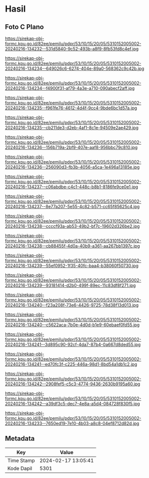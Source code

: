 # Hasil

## Foto C Plano

https://sirekap-obj-formc.kpu.go.id/82ee/pemilu/pdpr/53/10/15/20/05/5310152005002-20240216-134232--531d5840-9c52-493b-a8f9-8fb53fd8c4ef.jpg

https://sirekap-obj-formc.kpu.go.id/82ee/pemilu/pdpr/53/10/15/20/05/5310152005002-20240216-134234--649026c6-6274-404e-89a0-568362c9c42b.jpg

https://sirekap-obj-formc.kpu.go.id/82ee/pemilu/pdpr/53/10/15/20/05/5310152005002-20240216-134234--f4900f31-af79-4a3e-a710-090abecf2aff.jpg

https://sirekap-obj-formc.kpu.go.id/82ee/pemilu/pdpr/53/10/15/20/05/5310152005002-20240216-134235--f961fe76-4612-4d4f-9cc4-9bde6bc1d57a.jpg

https://sirekap-obj-formc.kpu.go.id/82ee/pemilu/pdpr/53/10/15/20/05/5310152005002-20240216-134235--cb211de3-d2eb-4af1-8c1e-94509e2ae429.jpg

https://sirekap-obj-formc.kpu.go.id/82ee/pemilu/pdpr/53/10/15/20/05/5310152005002-20240216-134236--156b719a-2bf9-407e-aaf8-956bbc79c810.jpg

https://sirekap-obj-formc.kpu.go.id/82ee/pemilu/pdpr/53/10/15/20/05/5310152005002-20240216-134236--256090d3-fb3b-4056-a5ca-1e496a13185e.jpg

https://sirekap-obj-formc.kpu.go.id/82ee/pemilu/pdpr/53/10/15/20/05/5310152005002-20240216-134237--c06abdbe-c4c1-448c-b8b1-8186fe9ce0e1.jpg

https://sirekap-obj-formc.kpu.go.id/82ee/pemilu/pdpr/53/10/15/20/05/5310152005002-20240216-134237--8e77a207-5e55-4c82-b571-cc65f85625c4.jpg

https://sirekap-obj-formc.kpu.go.id/82ee/pemilu/pdpr/53/10/15/20/05/5310152005002-20240216-134238--ccccf93a-ab53-49b2-bf7c-19602d326be2.jpg

https://sirekap-obj-formc.kpu.go.id/82ee/pemilu/pdpr/53/10/15/20/05/5310152005002-20240216-134238--cb88455f-4d0a-40b9-a361-aa267bb1397c.jpg

https://sirekap-obj-formc.kpu.go.id/82ee/pemilu/pdpr/53/10/15/20/05/5310152005002-20240216-134239--55ef0952-1f35-40fc-baa4-b38060f50730.jpg

https://sirekap-obj-formc.kpu.go.id/82ee/pemilu/pdpr/53/10/15/20/05/5310152005002-20240216-134239--93181414-d2b0-499f-89ec-11c83df8f271.jpg

https://sirekap-obj-formc.kpu.go.id/82ee/pemilu/pdpr/53/10/15/20/05/5310152005002-20240216-134240--f23a208f-73e6-4426-9725-78d38f13d013.jpg

https://sirekap-obj-formc.kpu.go.id/82ee/pemilu/pdpr/53/10/15/20/05/5310152005002-20240216-134240--c5622aca-7b0e-4d0d-b1e9-60ebaef0fd55.jpg

https://sirekap-obj-formc.kpu.go.id/82ee/pemilu/pdpr/53/10/15/20/05/5310152005002-20240216-134241--3d895c90-92cf-4da7-87b4-0a667d8ded55.jpg

https://sirekap-obj-formc.kpu.go.id/82ee/pemilu/pdpr/53/10/15/20/05/5310152005002-20240216-134241--ed70fc3f-c225-446a-98d1-8bd54a1db1c2.jpg

https://sirekap-obj-formc.kpu.go.id/82ee/pemilu/pdpr/53/10/15/20/05/5310152005002-20240216-134242--2908fef5-c5c3-4774-9436-2630b9195a60.jpg

https://sirekap-obj-formc.kpu.go.id/82ee/pemilu/pdpr/53/10/15/20/05/5310152005002-20240216-134242--a39df3c5-dec7-4e8a-a5d4-084728f830f5.jpg

https://sirekap-obj-formc.kpu.go.id/82ee/pemilu/pdpr/53/10/15/20/05/5310152005002-20240216-134233--7650ed19-7e10-4b03-a8c8-04ef8712d82d.jpg


## Metadata

| Key        | Value               |
| ---------- | ------------------- |
| Time Stamp | 2024-02-17 13:05:41 |
| Kode Dapil | 5301                |



